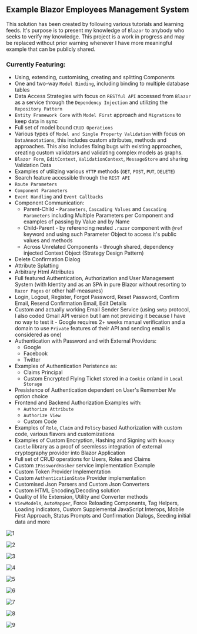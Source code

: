 ## Example Blazor Employees Management System

This solution has been created by following various tutorials and learning feeds. It's purpose is to present my knowledge of `Blazor` to anybody who seeks to verify my knowledge. This project is a work in progress and may be replaced without prior warning whenever I have more meaningful example that can be publicly shared.
   
### Currently Featuring:

* Using, extending, customising, creating and splitting Components
* One and two-way `Model Binding`, including binding to multiple database tables
* Data Access Strategies with focus on `RESTful API` accessed from `Blazor` as a service through the `Dependency Injection` and utilizing the `Repository Pattern`
* `Entity Framework Core` with `Model First` approach and `Migrations` to keep data in sync
* Full set of model bound `CRUD Operations`
* Various types of `Model and Single Property Validation` with focus on `DataAnnotations`, this includes custom attributes, methods and approaches. This also includes fixing bugs with existing approaches, creating custom validators and validating complex models as graphs.
* `Blazor Form`, `EditContext`, `ValidationContext`, `MessageStore` and sharing Validation Data
* Examples of utilizing various `HTTP` methods (`GET`, `POST`, `PUT`, `DELETE`)
* Search feature accessible through the `REST API`
* `Route Parameters`
* `Component Parameters`
* `Event Handling` and `Event Callbacks`
* Component Communication:
  * Parent-Child - `Parameters`, `Cascading Values` and `Cascading Parameters` including Multiple Parameters per Component and examples of passing by Value and by Name
  * Child-Parent - by referencing nested `.razor` component with `@ref` keyword and using such Parameter Object to access it's public values and methods
  * Across Unrelated Components - through shared, dependency injected Context Object (Strategy Design Pattern)
* Delete Confirmation Dialog
* Attribute Splatting
* Arbitrary Html Attributes
* Full featured Authentication, Authorization and User Management System (with Identity and as an SPA in pure Blazor without resorting to `Razor Pages` or other half-measures)
* Login, Logout, Register, Forgot Password, Reset Password, Confirm Email, Resend Confirmation Email, Edit Details
* Custom and actually working Email Sender Service (using `smtp` protocol, I also coded Gmail API version but I am not providing it because I have no way to test it - Google requires 2+ weeks manual verification and a domain to use `Private` features of their API and sending email is considered as one)
* Authentication with Password and with External Providers:
  * Google
  * Facebook
  * Twitter
* Examples of Authentication Peristence as:
  * Claims Principal
  * Custom Encrypted Flying Ticket stored in a `Cookie` or/and in `Local Storage`
* Presistence of Authentication dependent on User's Remember Me option choice
* Frontend and Backend Authorization Examples with:
  * `Authorize Attribute`
  * `Authorize View`
  * Custom Code
* Examples of `Role`, `Claim` and `Policy` based Authorization with custom code, various flavors and customizations
* Examples of Custom Encryption, Hashing and Signing with `Bouncy Castle` library as a proof of seemlesss integration of external cryptography provider into Blazor Application
* Full set of CRUD operations for Users, Roles and Claims
* Custom `IPasswordHasher` service implementation Example
* Custom Token Provider Implementation
* Custom `AuthenticationState` Provider implementation
* Customised Json Parsers and Custom Json Converters
* Custom HTML Encoding/Decoding solution
* Quality of life Extension, Utility and Converter methods
* `ViewModels`, `AutoMapper`, Force Reloading Components, Tag Helpers, Loading indicators, Custom Supplemental JavaScript Interops, Mobile First Approach, Status Prompts and Confirmation Dialogs, Seeding initial data and more

![1](/Images/2020-05-24_181341.png?raw=true)

![2](/Images/2020-05-24_181549.png?raw=true)

![3](/Images/2020-08-05_171337.png?raw=true)

![4](/Images/2020-08-05_171440.png?raw=true)

![5](/Images/2020-08-05_171548.png?raw=true)

![6](/Images/2020-08-05_171621.png?raw=true)

![7](/Images/2020-08-05_171652.png?raw=true)

![8](/Images/2020-08-05_171745.png?raw=true)

![9](/Images/2020-08-05_172126.png?raw=true)


